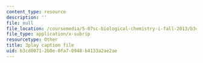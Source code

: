 ```yaml
---
content_type: resource
description: ''
file: null
file_location: /coursemedia/5-07sc-biological-chemistry-i-fall-2013/b3cd00712b0e0fa70948b4133a2ae2ae_BY__sHZYi7Q.srt
file_type: application/x-subrip
resourcetype: Other
title: 3play caption file
uid: b3cd0071-2b0e-0fa7-0948-b4133a2ae2ae
---
```

